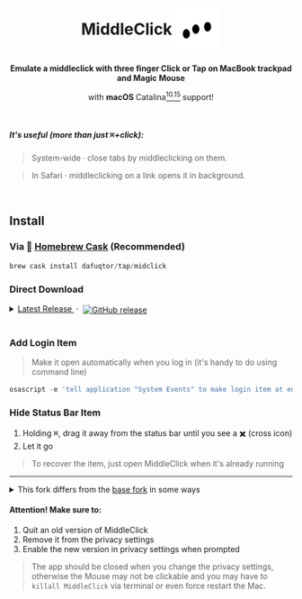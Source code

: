 <div align="center">
  <h1>
    MiddleClick <img align="center" height="80" src="Images.xcassets/AppIcon.appiconset/mouse128x128.png">
  </h1>
  <p>
    <b>Emulate a middleclick with three finger Click or Tap on MacBook trackpad and Magic Mouse</b>
  </p>
  <p>
    with <b>macOS</b> Catalina<a href="//www.apple.com/macos/catalina-preview/"><sup>10.15</sup></a> support!
  </p>
  <br>
</div>

##### It's useful (more than just <kbd>⌘</kbd>+click):
> System-wide · close tabs by middleclicking on them.

> In Safari · middleclicking on a link opens it in background.

<br>

## Install

### Via :beer: [Homebrew Cask](//brew.sh) (Recommended)

```powershell
brew cask install dafuqtor/tap/midclick
```

### Direct Download

<details>
  <summary>
    <a href="//github.com/DaFuqtor/MiddleClick/releases/latest/download/MiddleClick.app.zip">
      Latest Release
    </a>&nbsp·&nbsp
    <a href="//github.com/DaFuqtor/MiddleClick/releases/latest">
      <img align="center" alt="GitHub release" src="https://img.shields.io/github/release/dafuqtor/middleclick?label=%20&color=gray">
    </a>
  </summary>

  > Additionally, you may also view <a href="//github.com/DaFuqtor/MiddleClick/releases">Earlier Releases</a>

</details>

<br>

### Add Login Item

> Make it open automatically when you log in (it's handy to do using command line)

```powershell
osascript -e 'tell application "System Events" to make login item at end with properties {path:"/Applications/MiddleClick.app", hidden:true}'
```

### Hide Status Bar Item

1. Holding <kbd>⌘</kbd>, drag it away from the status bar until you see a :heavy_multiplication_x: (cross icon)
2. Let it go

> To recover the item, just open MiddleClick when it's already running

---

<details>
  <summary>This fork differs from the <a href="//github.com/cl3m/MiddleClick">base fork</a> in some ways</summary>

- Configuration: Click or Tap
  - preferred setting is saved for every user
- Removed old 32-bit/PowerPc `relaunch` binary due to it's incompatibility with macOS 10.15 Catalina and greater. Replaced with inline restarting of the app
- The App will not only restart on waking the Mac, but when a new touch device is added (so it immediately gains middleclicking ability) and when a display is added/reconfigured (which seems to be necessary)

</details>

#### Attention! Make sure to:

1. Quit an old version of MiddleClick
2. Remove it from the privacy settings
3. Enable the new version in privacy settings when prompted

> The app should be closed when you change the privacy settings, otherwise the Mouse may not be clickable and you may have to `killall MiddleClick` via terminal or even force restart the Mac.
